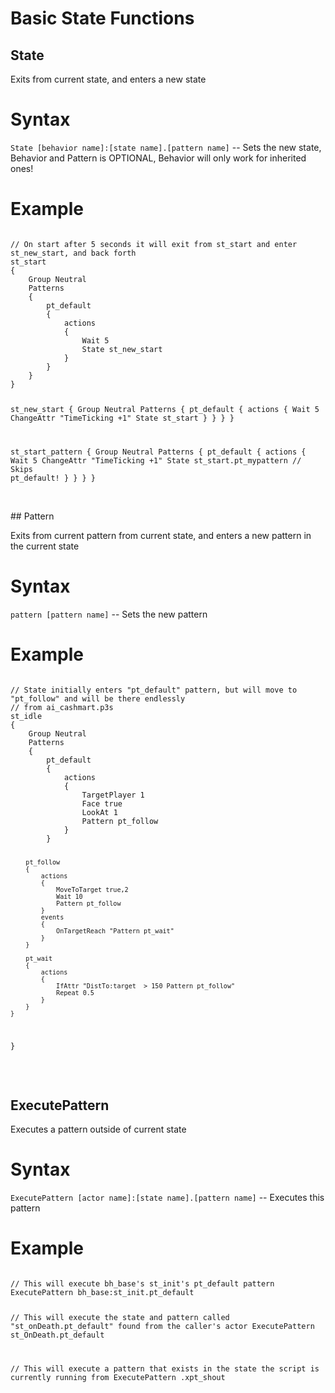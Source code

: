 # Basic State Functions

## State

Exits from current state, and enters a new state

<h1>Syntax</h1>
<code class="language-js">State [behavior name]:[state name].[pattern name]</code> -- Sets the new state, Behavior and Pattern is OPTIONAL, Behavior will only work for inherited ones!
<h1>Example</h1>
<pre><code class="language-js">
// On start after 5 seconds it will exit from st_start and enter st_new_start, and back forth
st_start
{
	Group Neutral
	Patterns
	{
		pt_default
		{
			actions
			{
				Wait 5
				State st_new_start
			}
		}
	}
}

st_new_start
{
	Group Neutral
	Patterns
	{
		pt_default
		{
			actions
			{
				Wait 5
				ChangeAttr "TimeTicking +1"
				State st_start
			}
		}
	}
}

st_start_pattern
{
	Group Neutral
	Patterns
	{
		pt_default
		{
			actions
			{
				Wait 5
				ChangeAttr "TimeTicking +1"
				State st_start.pt_mypattern // Skips pt_default!
			}
		}
	}
}
</code></pre>

<br>
## Pattern

Exits from current pattern from current state, and enters a new pattern in the current state

<h1>Syntax</h1>
<code class="language-js">pattern [pattern name]</code> -- Sets the new pattern
<h1>Example</h1>
<pre><code class="language-js">
// State initially enters "pt_default" pattern, but will move to "pt_follow" and will be there endlessly
// from ai_cashmart.p3s
st_idle
{
	Group Neutral
	Patterns
	{
		pt_default
		{
			actions 
			{
				TargetPlayer 1
				Face true
				LookAt 1
				Pattern pt_follow
			}
		}
		
		pt_follow
		{
			actions 
			{
				MoveToTarget true,2
				Wait 10
				Pattern pt_follow
			}
			events
			{
				OnTargetReach "Pattern pt_wait"
			}
		}
		
		pt_wait
		{
			actions 
			{	
				IfAttr "DistTo:target  > 150 Pattern pt_follow"
				Repeat 0.5
			}
		}
	}
}
</code></pre>
<br>
## ExecutePattern

Executes a pattern outside of current state

<h1>Syntax</h1>
<code class="language-js">ExecutePattern [actor name]:[state name].[pattern name]</code> -- Executes this pattern
<h1>Example</h1>
<pre><code class="language-js">
// This will execute bh_base's st_init's pt_default pattern
ExecutePattern bh_base:st_init.pt_default

// This will execute the state and pattern called "st_onDeath.pt_default" found from the caller's actor
ExecutePattern st_OnDeath.pt_default

// This will execute a pattern that exists in the state the script is currently running from
ExecutePattern .xpt_shout
</code></pre>